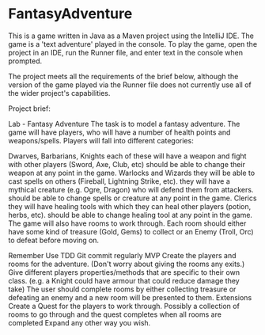 # FantasyAdventure

This is a game written in Java as a Maven project using the IntelliJ IDE. The game is a 'text adventure' played in the console.
To play the game, open the project in an IDE, run the Runner file, and enter text in the console when prompted.

The project meets all the requirements of the brief below, although the version of the game played via the Runner file does not currently use all of the wider project's capabilities.


Project brief:

Lab - Fantasy Adventure
The task is to model a fantasy adventure. The game will have players, who will have a number of health points and weapons/spells. Players will fall into different categories:

Dwarves, Barbarians, Knights
each of these will have a weapon and fight with other players (Sword, Axe, Club, etc)
should be able to change their weapon at any point in the game.
Warlocks and Wizards
they will be able to cast spells on others (Fireball, Lightning Strike, etc).
they will have a mythical creature (e.g. Ogre, Dragon) who will defend them from attackers.
should be able to change spells or creature at any point in the game.
Clerics
they will have healing tools with which they can heal other players (potion, herbs, etc).
should be able to change healing tool at any point in the game.
The game will also have rooms to work through. Each room should either have some kind of treasure (Gold, Gems) to collect or an Enemy (Troll, Orc) to defeat before moving on.

Remember
Use TDD
Git commit regularly
MVP
Create the players and rooms for the adventure. (Don't worry about giving the rooms any exits.)
Give different players properties/methods that are specific to their own class. (e.g. a Knight could have armour that could reduce damage they take)
The user should complete rooms by either collecting treasure or defeating an enemy and a new room will be presented to them.
Extensions
Create a Quest for the players to work through. Possibly a collection of rooms to go through and the quest completes when all rooms are completed
Expand any other way you wish.
